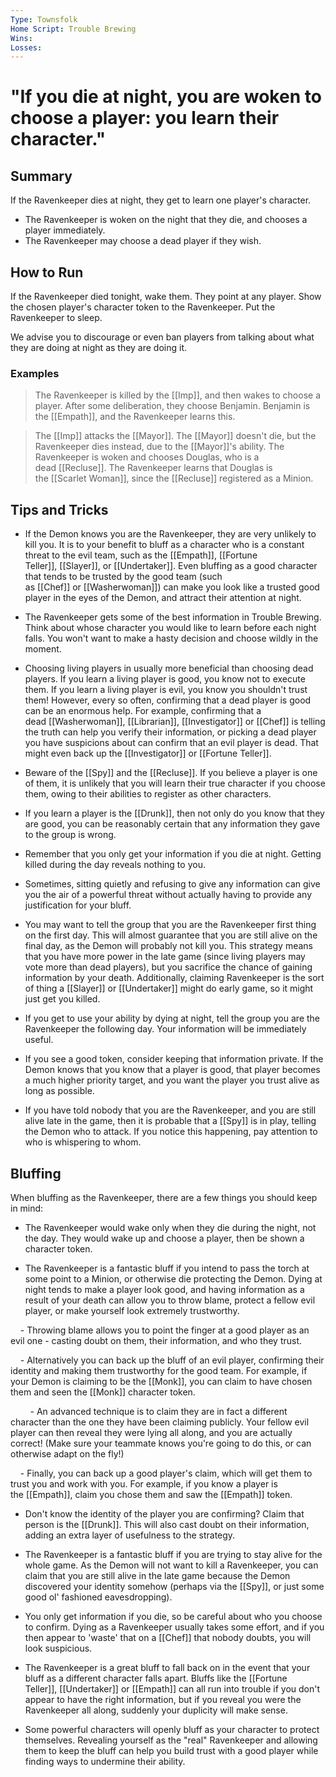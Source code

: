 ```yaml
---
Type: Townsfolk
Home Script: Trouble Brewing
Wins: 
Losses:
---
```

# "If you die at night, you are woken to choose a player: you learn their character."

## Summary
If the Ravenkeeper dies at night, they get to learn one player's character.

- The Ravenkeeper is woken on the night that they die, and chooses a player immediately.
- The Ravenkeeper may choose a dead player if they wish.
## How to Run
If the Ravenkeeper died tonight, wake them. They point at any player. Show the chosen player's character token to the Ravenkeeper. Put the Ravenkeeper to sleep.

We advise you to discourage or even ban players from talking about what they are doing at night as they are doing it.
### Examples
>The Ravenkeeper is killed by the [[Imp]], and then wakes to choose a player. After some deliberation, they choose Benjamin. Benjamin is the [[Empath]], and the Ravenkeeper learns this.

>The [[Imp]] attacks the [[Mayor]]. The [[Mayor]] doesn't die, but the Ravenkeeper dies instead, due to the [[Mayor]]'s ability. The Ravenkeeper is woken and chooses Douglas, who is a dead [[Recluse]]. The Ravenkeeper learns that Douglas is the [[Scarlet Woman]], since the [[Recluse]] registered as a Minion.

## Tips and Tricks
- If the Demon knows you are the Ravenkeeper, they are very unlikely to kill you. It is to your benefit to bluff as a character who is a constant threat to the evil team, such as the [[Empath]], [[Fortune Teller]], [[Slayer]], or [[Undertaker]]. Even bluffing as a good character that tends to be trusted by the good team (such as [[Chef]] or [[Washerwoman]]) can make you look like a trusted good player in the eyes of the Demon, and attract their attention at night.

- The Ravenkeeper gets some of the best information in Trouble Brewing. Think about whose character you would like to learn before each night falls. You won't want to make a hasty decision and choose wildly in the moment.

- Choosing living players in usually more beneficial than choosing dead players. If you learn a living player is good, you know not to execute them. If you learn a living player is evil, you know you shouldn't trust them! However, every so often, confirming that a dead player is good can be an enormous help. For example, confirming that a dead [[Washerwoman]], [[Librarian]], [[Investigator]] or [[Chef]] is telling the truth can help you verify their information, or picking a dead player you have suspicions about can confirm that an evil player is dead. That might even back up the [[Investigator]] or [[Fortune Teller]].

- Beware of the [[Spy]] and the [[Recluse]]. If you believe a player is one of them, it is unlikely that you will learn their true character if you choose them, owing to their abilities to register as other characters.

- If you learn a player is the [[Drunk]], then not only do you know that they are good, you can be reasonably certain that any information they gave to the group is wrong.

- Remember that you only get your information if you die at night. Getting killed during the day reveals nothing to you.

- Sometimes, sitting quietly and refusing to give any information can give you the air of a powerful threat without actually having to provide any justification for your bluff.

- You may want to tell the group that you are the Ravenkeeper first thing on the first day. This will almost guarantee that you are still alive on the final day, as the Demon will probably not kill you. This strategy means that you have more power in the late game (since living players may vote more than dead players), but you sacrifice the chance of gaining information by your death. Additionally, claiming Ravenkeeper is the sort of thing a [[Slayer]] or [[Undertaker]] might do early game, so it might just get you killed.

- If you get to use your ability by dying at night, tell the group you are the Ravenkeeper the following day. Your information will be immediately useful.

- If you see a good token, consider keeping that information private. If the Demon knows that you know that a player is good, that player becomes a much higher priority target, and you want the player you trust alive as long as possible.

- If you have told nobody that you are the Ravenkeeper, and you are still alive late in the game, then it is probable that a [[Spy]] is in play, telling the Demon who to attack. If you notice this happening, pay attention to who is whispering to whom.

## Bluffing
When bluffing as the Ravenkeeper, there are a few things you should keep in mind:

- The Ravenkeeper would wake only when they die during the night, not the day. They would wake up and choose a player, then be shown a character token.

- The Ravenkeeper is a fantastic bluff if you intend to pass the torch at some point to a Minion, or otherwise die protecting the Demon. Dying at night tends to make a player look good, and having information as a result of your death can allow you to throw blame, protect a fellow evil player, or make yourself look extremely trustworthy.

    - Throwing blame allows you to point the finger at a good player as an evil one - casting doubt on them, their information, and who they trust.

    - Alternatively you can back up the bluff of an evil player, confirming their identity and making them trustworthy for the good team. For example, if your Demon is claiming to be the [[Monk]], you can claim to have chosen them and seen the [[Monk]] character token.

        - An advanced technique is to claim they are in fact a different character than the one they have been claiming publicly. Your fellow evil player can then reveal they were lying all along, and you are actually correct! (Make sure your teammate knows you're going to do this, or can otherwise adapt on the fly!)

    - Finally, you can back up a good player's claim, which will get them to trust you and work with you. For example, if you know a player is the [[Empath]], claim you chose them and saw the [[Empath]] token.

- Don't know the identity of the player you are confirming? Claim that person is the [[Drunk]]. This will also cast doubt on their information, adding an extra layer of usefulness to the strategy.

- The Ravenkeeper is a fantastic bluff if you are trying to stay alive for the whole game. As the Demon will not want to kill a Ravenkeeper, you can claim that you are still alive in the late game because the Demon discovered your identity somehow (perhaps via the [[Spy]], or just some good ol' fashioned eavesdropping).

- You only get information if you die, so be careful about who you choose to confirm. Dying as a Ravenkeeper usually takes some effort, and if you then appear to 'waste' that on a [[Chef]] that nobody doubts, you will look suspicious.

- The Ravenkeeper is a great bluff to fall back on in the event that your bluff as a different character falls apart. Bluffs like the [[Fortune Teller]], [[Undertaker]] or [[Empath]] can all run into trouble if you don't appear to have the right information, but if you reveal you were the Ravenkeeper all along, suddenly your duplicity will make sense.

- Some powerful characters will openly bluff as your character to protect themselves. Revealing yourself as the "real" Ravenkeeper and allowing them to keep the bluff can help you build trust with a good player while finding ways to undermine their ability.